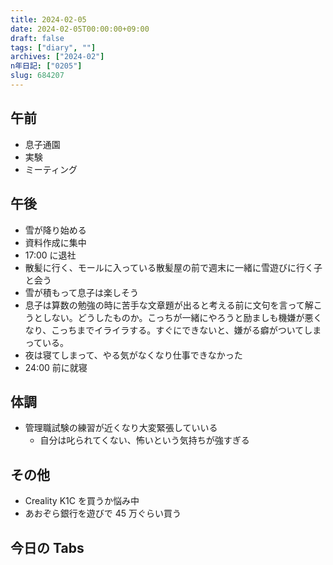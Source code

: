 ```yaml
---
title: 2024-02-05
date: 2024-02-05T00:00:00+09:00
draft: false
tags: ["diary", ""]
archives: ["2024-02"]
n年日記: ["0205"]
slug: 684207
---
```


## 午前

- 息子通園
- 実験
- ミーティング

## 午後

- 雪が降り始める
- 資料作成に集中
- 17:00 に退社
- 散髪に行く、モールに入っている散髪屋の前で週末に一緒に雪遊びに行く子と会う
- 雪が積もって息子は楽しそう
- 息子は算数の勉強の時に苦手な文章題が出ると考える前に文句を言って解こうとしない。どうしたものか。こっちが一緒にやろうと励ましも機嫌が悪くなり、こっちまでイライラする。すぐにできないと、嫌がる癖がついてしまっている。
- 夜は寝てしまって、やる気がなくなり仕事できなかった
- 24:00 前に就寝

## 体調

- 管理職試験の練習が近くなり大変緊張していいる
  - 自分は叱られてくない、怖いという気持ちが強すぎる

## その他

- Creality K1C を買うか悩み中
- あおぞら銀行を遊びで 45 万ぐらい買う

## 今日の Tabs
